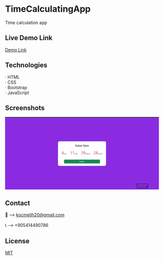 # TimeCalculatingApp
 Time calculation app

## Live Demo Link
<a href="https://melihkocc.github.io/DovizApp/">Demo Link</a>

## Technologies
· HTML<br>
· CSS<br>
· Bootstrap<br>
· JavaScript

## Screenshots
![Example screenshot](./images/timeCalculating.png)

## Contact
📧 --> kocmelih20@gmail.com <br><br>
📞 --> +905414490786

## License
[MIT](https://choosealicense.com/licenses/mit/)
